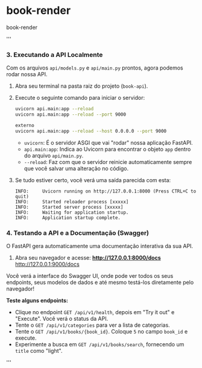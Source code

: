 # book-render
book-render


'''
### **3. Executando a API Localmente**

Com os arquivos `api/models.py` e `api/main.py` prontos, agora podemos rodar nossa API.

1.  Abra seu terminal na pasta raiz do projeto (`book-api`).
2.  Execute o seguinte comando para iniciar o servidor:
    ```bash
    uvicorn api.main:app --reload
    uvicorn api.main:app --reload --port 9000
    
    externo 
    uvicorn api.main:app --reload --host 0.0.0.0 --port 9000
    ```
    *   `uvicorn`: É o servidor ASGI que vai "rodar" nossa aplicação FastAPI.
    *   `api.main:app`: Indica ao Uvicorn para encontrar o objeto `app` dentro do arquivo `api/main.py`.
    *   `--reload`: Faz com que o servidor reinicie automaticamente sempre que você salvar uma alteração no código.

3.  Se tudo estiver certo, você verá uma saída parecida com esta:
    ```
    INFO:     Uvicorn running on http://127.0.0.1:8000 (Press CTRL+C to quit)
    INFO:     Started reloader process [xxxxx]
    INFO:     Started server process [xxxxx]
    INFO:     Waiting for application startup.
    INFO:     Application startup complete.
    ```

### **4. Testando a API e a Documentação (Swagger)**

O FastAPI gera automaticamente uma documentação interativa da sua API.

1.  Abra seu navegador e acesse: **http://127.0.0.1:8000/docs**
                                   http://127.0.0.1:9000/docs

Você verá a interface do Swagger UI, onde pode ver todos os seus endpoints, seus modelos de dados e até mesmo testá-los diretamente pelo navegador!



**Teste alguns endpoints:**

*   Clique no endpoint `GET /api/v1/health`, depois em "Try it out" e "Execute". Você verá o status da API.
*   Tente o `GET /api/v1/categories` para ver a lista de categorias.
*   Tente o `GET /api/v1/books/{book_id}`. Coloque `5` no campo `book_id` e execute.
*   Experimente a busca em `GET /api/v1/books/search`, fornecendo um `title` como "light".

'''